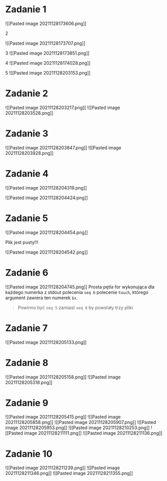 # Zadanie 1
![[Pasted image 20211128173606.png]]

2

![[Pasted image 20211128173707.png]]

3
![[Pasted image 20211128173851.png]]

4
![[Pasted image 20211128174028.png]]

5
![[Pasted image 20211128203153.png]]

# Zadanie 2
![[Pasted image 20211128203217.png]]
![[Pasted image 20211128203528.png]]

# Zadanie 3
![[Pasted image 20211128203847.png]]
![[Pasted image 20211128203928.png]]

# Zadanie 4
![[Pasted image 20211128204319.png]]

![[Pasted image 20211128204424.png]]

# Zadanie 5

![[Pasted image 20211128204454.png]]

Plik jest pusty!!!

![[Pasted image 20211128204542.png]]

# Zadanie 6

![[Pasted image 20211128204745.png]]
Prosta pętla for wykonująca dla każdego numerka z stdout polecenia `seq 6` polecenie `touch`, którego argument zawiera ten numerek `$x`.
> Powinno być `seq 5` zamiast `seq 6` by powstały trzy pliki

# Zadanie 7

![[Pasted image 20211128205133.png]]
# Zadanie 8
![[Pasted image 20211128205158.png]]
![[Pasted image 20211128205318.png]]

# Zadanie 9
![[Pasted image 20211128205415.png]]
![[Pasted image 20211128205858.png]]
![[Pasted image 20211128205907.png]]
![[Pasted image 20211128205953.png]]
![[Pasted image 20211128210253.png]]
![[Pasted image 20211128211111.png]]
![[Pasted image 20211128211136.png]]

# Zadanie 10
![[Pasted image 20211128211239.png]]
![[Pasted image 20211128211346.png]]
![[Pasted image 20211128211355.png]]
